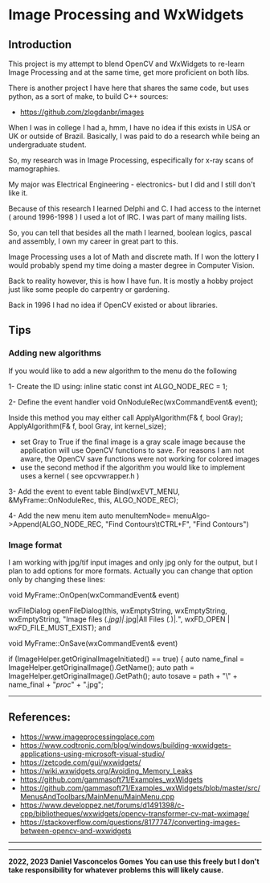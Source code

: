 # Image Processing and WxWidgets

## Introduction

This project is my attempt to blend OpenCV and WxWidgets to re-learn Image Processing and at the same time, get more proficient on both libs.

There is another project I have here that shares the same code, but uses python, as a sort of make,  to build C++ sources: 

- https://github.com/zlogdanbr/images

When I was in college I had a, hmm, I have no idea if this exists in USA or UK or outside of Brazil.
Basically, I was paid to do a research while being an undergraduate student.

So, my research was in Image Processing, especifically for x-ray scans of mamographies.

My major was Electrical Engineering - electronics- but I did and I still don't like it.

Because of this research I learned Delphi and C.
I had access to the internet ( around 1996-1998 )
I used a lot of IRC.
I was part of many mailing lists.

So, you can tell that besides all the math I learned, boolean logics, pascal and assembly, I own my career in great part to this. 

Image Processing uses a lot of Math and discrete math. 
If I won the lottery I would probably spend my time doing a master degree in Computer Vision.

Back to reality however, this is how I have fun. It is mostly a hobby project just like some people do carpentry or gardening.

Back in 1996 I had no idea if OpenCV existed or about libraries.


## Tips

### Adding new algorithms

If you would like to add a new algorithm to the menu do the following

1- Create the ID using:
inline static const int ALGO_NODE_REC = 1;

2- Define the event handler
void OnNoduleRec(wxCommandEvent& event);

Inside this method you may either call
 ApplyAlgorithm(F& f, bool Gray);
 ApplyAlgorithm(F& f, bool Gray, int kernel_size);

- set Gray to True if the final image is a gray scale image because the application will use OpenCV
functions to save. For reasons I am not aware, the OpenCV save functions were not working for colored
images
- use the second method if the algorithm you would like to implement uses a kernel
( see opcvwrapper.h )

3- Add the event to event table
 Bind(wxEVT_MENU, &MyFrame::OnNoduleRec, this, ALGO_NODE_REC);

4- Add the new menu item
 auto menuItemNode= menuAlgo->Append(ALGO_NODE_REC, "Find Contours\tCTRL+F", "Find Contours")


### Image format

I am working with jpg/tif input images and only jpg only for the output, but I plan to add options for more formats. 
Actually you can change that option only by changing these lines:

void MyFrame::OnOpen(wxCommandEvent& event)

   wxFileDialog openFileDialog(this,
       wxEmptyString,
       wxEmptyString,
       wxEmptyString,
       "Image files (*.jpg)|*.jpg|All Files (*.*)|*.*",
       wxFD_OPEN | wxFD_FILE_MUST_EXIST);
 and 

void MyFrame::OnSave(wxCommandEvent& event)

   if (ImageHelper.getOriginalImageInitiated() == true)
   {
       auto name_final = ImageHelper.getOriginalImage().GetName();
       auto path = ImageHelper.getOriginalImage().GetPath();
       auto tosave = path + "\\" + name_final + "_proc_" + ".jpg";

-------------------------------------------------------------------------------------------------
## References:

- https://www.imageprocessingplace.com
- https://www.codtronic.com/blog/windows/building-wxwidgets-applications-using-microsoft-visual-studio/
- https://zetcode.com/gui/wxwidgets/
- https://wiki.wxwidgets.org/Avoiding_Memory_Leaks
- https://github.com/gammasoft71/Examples_wxWidgets
- https://github.com/gammasoft71/Examples_wxWidgets/blob/master/src/MenusAndToolbars/MainMenu/MainMenu.cpp
- https://www.developpez.net/forums/d1491398/c-cpp/bibliotheques/wxwidgets/opencv-transformer-cv-mat-wximage/
- https://stackoverflow.com/questions/8177747/converting-images-between-opencv-and-wxwidgets

-----------------------------------------------------------------------------------------------
_________________________________________________
**2022, 2023 Daniel Vasconcelos Gomes**
**You can use this freely but I don't take responsibility for whatever problems this will likely cause.**